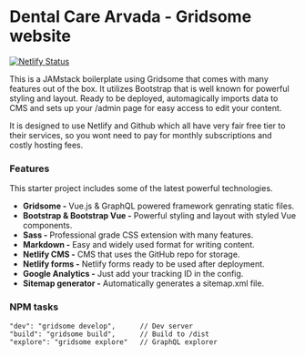 # Dental Care Arvada - Gridsome website

[![Netlify Status](https://api.netlify.com/api/v1/badges/48c48095-c344-470c-8093-094bd6dea267/deploy-status)](https://app.netlify.com/sites/dentalcarearvada/deploys)

This is a JAMstack boilerplate using Gridsome that comes with many features out of the box. It utilizes Bootstrap that is well known for powerful styling and layout. Ready to be deployed, automagically imports data to CMS and sets up your /admin page for easy access to edit your content.

It is designed to use Netlify and Github which all have very fair free tier to their services, so you wont need to pay for monthly subscriptions and costly hosting fees.

### Features

This starter project includes some of the latest powerful technologies.

*   **Gridsome -** Vue.js & GraphQL powered framework genrating static files.
*   **Bootstrap & Bootstrap Vue -** Powerful styling and layout with styled Vue components.
*   **Sass -** Professional grade CSS extension with many features.
*   **Markdown -** Easy and widely used format for writing content.
*   **Netlify CMS -** CMS that uses the GitHub repo for storage.
*   **Netlify forms -** Netlify forms ready to be used after deployment.
*   **Google Analytics -** Just add your tracking ID in the config.
*   **Sitemap generator -** Automatically generates a sitemap.xml file.

### NPM tasks

```
"dev": "gridsome develop",      // Dev server
"build": "gridsome build",      // Build to /dist
"explore": "gridsome explore"   // GraphQL explorer
```
